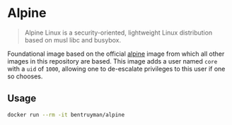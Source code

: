 # Alpine

> Alpine Linux is a security-oriented, lightweight Linux
> distribution based on musl libc and busybox.

Foundational image based on the official [alpine](https://hub.docker.com/_/alpine/) image from which all other images in this repository are based. This image adds a user named `core` with a `uid` of `1000`, allowing one to de-escalate privileges to this user if one so chooses.

## Usage

```sh
docker run --rm -it bentruyman/alpine
```
